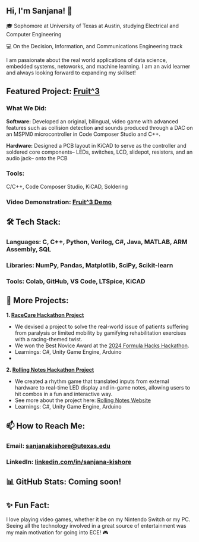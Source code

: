 ## Hi, I'm Sanjana! 👋
🎓 Sophomore at University of Texas at Austin, studying Electrical and Computer Engineering

💻 On the Decision, Information, and Communications Engineering track

I am passionate about the real world applications of data science, embedded systems, netoworks, and machine learning. I am an avid learner and always looking forward to expanding my skillset!

## Featured Project: [Fruit^3](https://github.com/jujube6363/319_fruitcubed)
### What We Did: 
**Software:** Developed an original, bilingual, video game with advanced features such as collision detection and sounds produced through a DAC on an MSPM0 microcontroller in Code Composer Studio and C++.

**Hardware:** Designed a PCB layout in KiCAD to serve as the controller and soldered core components– LEDs, switches, LCD, slidepot, resistors, and an audio jack– onto the PCB
### Tools: 
C/C++, Code Composer Studio, KiCAD, Soldering
### Video Demonstration: [Fruit^3 Demo](https://youtu.be/g4-pJ8HqwUU?si=i5hVvLDM9YQ81SO2)

## 🛠 Tech Stack:
### Languages: C, C++, Python, Verilog, C#, Java, MATLAB, ARM Assembly, SQL
### Libraries: NumPy, Pandas, Matplotlib, SciPy, Scikit-learn
### Tools: Colab, GitHub, VS Code, LTSpice, KiCAD

## 🚀 More Projects:
**1. [RaceCare Hackathon Project](https://github.com/jujube6363/RacecarHackathon)**
- We devised a project to solve the real-world issue of patients suffering from paralysis or limited mobility by gamifying rehabilitation exercises with a racing-themed twist.
- We won the Best Novice Award at the [2024 Formula Hacks Hackathon](https://devpost.com/software/racecare-super-mender-bros).
- Learnings: C#, Unity Game Engine, Arduino
- 
**2. [Rolling Notes Hackathon Project](https://github.com/jujube6363/Record-Hacks)**
- We created a rhythm game that translated inputs from external hardware to real-time LED display and in-game notes, allowing users to hit combos in a fun and interactive way.
- See more about the project here: [Rolling Notes Website](https://devpost.com/software/rolling-notes)
- Learnings: C#, Unity Game Engine, Arduino

## 📫 How to Reach Me:
### Email: sanjanakishore@utexas.edu
### LinkedIn: [linkedin.com/in/sanjana-kishore](linkedin.com/in/sanjana-kishore)

## 📊 GitHub Stats: Coming soon!

## ✨ Fun Fact:
I love playing video games, whether it be on my Nintendo Switch or my PC. Seeing all the technology involved in a great source of entertainment was my main motivation for going into ECE! 🎮
<!--
**jujube6363/jujube6363** is a ✨ _special_ ✨ repository because its `README.md` (this file) appears on your GitHub profile.

Here are some ideas to get you started:

- 🔭 I’m currently working on ...
- 🌱 I’m currently learning ...
- 👯 I’m looking to collaborate on ...
- 🤔 I’m looking for help with ...
- 💬 Ask me about ...
- 📫 How to reach me: ...
- 😄 Pronouns: ...
- ⚡ Fun fact: ...
-->
